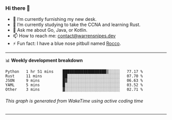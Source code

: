 ### Hi there 👋

- 🔭 I’m currently furnishing my new desk.
- 🌱 I’m currently studying to take the CCNA and learning Rust.
- 💬 Ask me about Go, Java, or Kotlin.
- 📫 How to reach me: contact@warrensnipes.dev
- ⚡ Fun fact: I have a blue nose pitbull named [Rocco](https://i.imgur.com/iLsSCKu.jpg).

-------

📊 **Weekly development breakdown**
<!--START_SECTION:waka-->
```text
Python   1 hr 51 mins    ███████████████████▒░░░░░   77.17 % 
Rust     11 mins         ██░░░░░░░░░░░░░░░░░░░░░░░   07.70 % 
JSON     9 mins          █▓░░░░░░░░░░░░░░░░░░░░░░░   06.63 % 
YAML     5 mins          █░░░░░░░░░░░░░░░░░░░░░░░░   03.52 % 
Other    3 mins          ▓░░░░░░░░░░░░░░░░░░░░░░░░   02.71 % 
```
<!--END_SECTION:waka-->
###### *This graph is generated from WakeTime using active coding time*
-------

